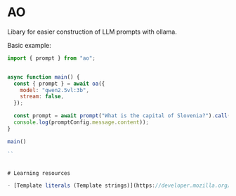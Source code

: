 # AO

Libary for easier construction of LLM prompts with ollama.

Basic example:

```js
import { prompt } from "ao";


async function main() {
  const { prompt } = await oa({
    model: "qwen2.5vl:3b",
    stream: false,
  });

  const prompt = await prompt("What is the capital of Slovenia?").call();
  console.log(promptConfig.message.content));
}

main()

``


# Learning resources

- [Template literals (Template strings)](https://developer.mozilla.org/en-US/docs/Web/JavaScript/Reference/Template_literals)
